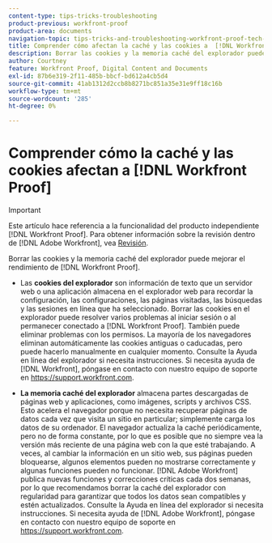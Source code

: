 ```yaml
---
content-type: tips-tricks-troubleshooting
product-previous: workfront-proof
product-area: documents
navigation-topic: tips-tricks-and-troubleshooting-workfront-proof-tech-corner
title: Comprender cómo afectan la caché y las cookies a  [!DNL Workfront Proof]
description: Borrar las cookies y la memoria caché del explorador puede mejorar el rendimiento en  [!DNL Workfront Proof].
author: Courtney
feature: Workfront Proof, Digital Content and Documents
exl-id: 87b6e319-2f11-485b-bbcf-bd612a4cb5d4
source-git-commit: 41ab1312d2ccb8b8271bc851a35e31e9ff18c16b
workflow-type: tm+mt
source-wordcount: '285'
ht-degree: 0%

---
```


# Comprender cómo la caché y las cookies afectan a [!DNL Workfront Proof]

>[!IMPORTANT]
>
>Este artículo hace referencia a la funcionalidad del producto independiente [!DNL Workfront Proof]. Para obtener información sobre la revisión dentro de [!DNL Adobe Workfront], vea [Revisión](../../../review-and-approve-work/proofing/proofing.md).

Borrar las cookies y la memoria caché del explorador puede mejorar el rendimiento de [!DNL Workfront Proof].

* Las **cookies del explorador** son información de texto que un servidor web o una aplicación almacena en el explorador web para recordar la configuración, las configuraciones, las páginas visitadas, las búsquedas y las sesiones en línea que ha seleccionado.
Borrar las cookies en el explorador puede resolver varios problemas al iniciar sesión o al permanecer conectado a [!DNL Workfront Proof]. También puede eliminar problemas con los permisos. La mayoría de los navegadores eliminan automáticamente las cookies antiguas o caducadas, pero puede hacerlo manualmente en cualquier momento. Consulte la Ayuda en línea del explorador si necesita instrucciones. Si necesita ayuda de [!DNL Workfront], póngase en contacto con nuestro equipo de soporte en https://support.workfront.com.

* **La memoria caché del explorador** almacena partes descargadas de páginas web y aplicaciones, como imágenes, scripts y archivos CSS. Esto acelera el navegador porque no necesita recuperar páginas de datos cada vez que visita un sitio en particular; simplemente carga los datos de su ordenador.
El navegador actualiza la caché periódicamente, pero no de forma constante, por lo que es posible que no siempre vea la versión más reciente de una página web con la que esté trabajando. A veces, al cambiar la información en un sitio web, sus páginas pueden bloquearse, algunos elementos pueden no mostrarse correctamente y algunas funciones pueden no funcionar.
  [!DNL Adobe Workfront] publica nuevas funciones y correcciones críticas cada dos semanas, por lo que recomendamos borrar la caché del explorador con regularidad para garantizar que todos los datos sean compatibles y estén actualizados. Consulte la Ayuda en línea del explorador si necesita instrucciones. Si necesita ayuda de [!DNL Adobe Workfront], póngase en contacto con nuestro equipo de soporte en https://support.workfront.com.
